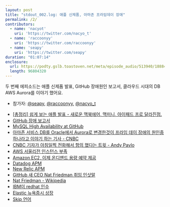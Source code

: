 ```yaml
---
layout: post
title: "stdout_002.log: 애플 신제품, 아마존 프라임데이 장애"
permalink: /2/
contributors:
  - name: 'nacyot'
    uri: 'https://twitter.com/nacyo_t'
  - name: 'raccoonyy'
    uri: 'https://twitter.com/raccoonyy'
  - name: 'seapy'
    uri: 'https://twitter.com/seapy'
duration: "01:07:14"
enclosure: 
  url: https://podty.gslb.toastoven.net/meta/episode_audio/513940/188843_1541316106813.mp3
  length: 96804320
---
```


두 번째 에피소드는 애플 신제품 발표, GitHub 장애원인 보고서, 클라우드 시대의 DB AWS Aurora를 이야기 했어요.

* 참가자: [@seapy][sea], [@raccoonyy][rac], [@nacyo_t][nac]

[sea]: https://twitter.com/seapy
[rac]: https://twitter.com/raccoonyy
[nac]: https://twitter.com/nacyo_t

- [[총정리] 쉽게 보는 애플 발표 - 새로운 맥북에어, 맥미니, 아이패드 프로 달라진점.](https://m.post.naver.com/viewer/postView.nhn?volumeNo=16993911&memberNo=883&vType=VERTICAL)
- [GitHub 장애 보고서](https://blog.github.com/2018-10-30-oct21-post-incident-analysis/)
- [MySQL High Availability at GitHub](https://githubengineering.com/mysql-high-availability-at-github/)
- [아마존 서비스 DB를 Oracle에서 Aurora로 변경한것이 프라임 데이 장애의 원인중 하나라고 이야기 하는 기사 - CNBC](https://www.cnbc.com/2018/10/23/amazon-move-off-oracle-caused-prime-day-outage-in-warehouse.html)
- [CNBC 기자가 아침일찍 전화해서 항의 했다는 트윗 - Andy Pavlo](https://twitter.com/andy_pavlo/status/1055154051875332097)
- [AWS 서울리전 인스턴스 부족](https://www.facebook.com/groups/awskrug/permalink/1561885513913467/)
- [Amazon EC2, 이제 온디맨드 용량 예약 제공](https://aws.amazon.com/ko/about-aws/whats-new/2018/10/Amazon-EC2-now-offers-On-Demand-Capacity-Reservations/)
- [Datadog APM](https://www.datadoghq.com/apm/)
- [New Relic APM](https://newrelic.com/products/application-monitoring)
- [GitHub 새 CEO Nat Friedman 취임 인삿말](https://blog.github.com/2018-10-26-github-and-microsoft/)
- [Nat Friedman - Wikipedia](https://en.wikipedia.org/wiki/Nat_Friedman)
- [IBM이 redhat 인수](https://techcrunch.com/2018/10/28/biggest-software-acquisition/)
- [Elastic 뉴욕증시 상장](https://www.elastic.co/kr/blog/ze-bell-has-rung-thank-you-users-customers-and-partners)
- [Skip 언어](http://skiplang.com/)
